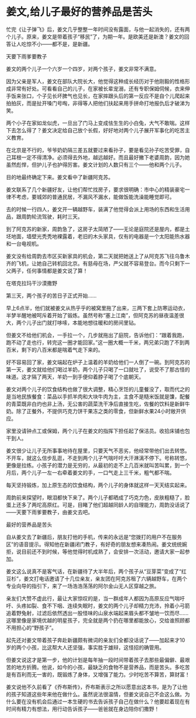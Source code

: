 # 姜文,给儿子最好的营养品是苦头

忙完《让子弹飞》后，姜文几乎整整一年时间没有露面，与他一起消失的，还有两个儿子。原来，姜文是带着孩子“移民”了，为期一年。是欧美还是新澳？姜文的回答让人吃惊不小——都不是，是新疆。

天要下雨爹要教子

姜文的两个儿子一个六岁一个四岁，对两个孩子，姜文非常不满意。

因为父亲是军人，姜文在部队大院长大，他觉得这种成长经历对于他刚毅的性格形成非常有好处。可看看自己的儿子，在家被长辈宠溺，还有专职保姆伺候，衣来伸手饭来张口，个子见长坏脾气也见长，在家摔跟头后的第一反应不是自个儿爬起来拍拍灰，而是扯开嗓门号啕，非得等人把他们扶起来用手拼命打地报仇后才破涕为笑。

两个小子在家如龙似虎，一旦出了门马上变成怯生生的小白兔，大气不敢喘。这样下去怎么得了？姜文决定给自己放个长假，好好地对两个儿子展开军事化的吃苦主义教育。

在北京是不行的，爷爷奶奶隔三差五就要过来看孙子，要是看见孙子吃苦受罪，自己耳根一定不得清净。必须得去外地，越远越好。而且最好撇下老婆周韵，因为她虽然彪悍，但护儿子也护得厉害。姜文计划的人数只有三个——他和两个儿子。

目的地最终确定下来。姜文看中了新疆阿克苏。

姜文联系了几个新疆好友，让他们帮忙找房子，要求很明确：市中心的精装豪宅一律不考虑，要城郊的普通民居，不漏风不漏水，能做饭能洗澡能睡觉即可。

去的时候一行四人，姜文开一辆越野车，装满了他觉得会派上用场的东西和生活用品，跟周韵轮流驾驶，耗时三天。

到了阿克苏的新家，周韵急了，这房子太简陋了——无论是庭院还是屋内，都是土坯地面，墙壁光秃秃地裸露着，老旧的木头家具，仅有的电器是一个太阳能热水器和一台电视机。

姜文没有给周韵去市区买新家具的机会，第二天就把她送上了从阿克苏飞往乌鲁木齐的飞机，让她自己转机回北京。有慈母在场，严父就不容易登台。而今只剩下一父两子，任何事情都是姜文说了算！

在塔克拉玛干沙漠撒野

第三天，两个孩子的苦日子正式开始……

早上6点半，他们就被姜文从热乎乎的被窝里拖了出来，三两下套上防寒运动衣，半梦半醒地被呵斥着开始了锻炼。虽然号称“塞上江南”，但阿克苏的昼夜温差很大，两个儿子出门就打哆嗦，本能地想往暖和的房间里钻。

但姜文不给他们机会，一手拉一个，几步就拖出了庭院，告诉他们：“跟着我跑，跑不动了走也行，转完这一圈才能回家。”这一圈大概一千米，两兄弟只跑了不到两百米，剩下的八百米都是喘着气走下来的。

好不容易回了家，姜文端起在炉子上温着的羊奶给他们一人倒了一碗。到阿克苏的第一天，姜文就给他们喝过羊奶，两个儿子只喝了一口就吐了，说受不了那古怪的味道。这才隔了两天，羊奶一到手便仰着脖子喝了个底朝天。

姜文对两个儿子的饮食结构也做了很大调整，精心烹饪的儿童餐没了，取而代之的是当地民族餐食：菜品以手抓羊肉和大块牛肉为主，主食不是糙米饭就是馕，配餐的青菜既非白灼也非上汤，无公害的蔬菜洗干净后直接生吃，佐餐的饮料是新鲜牛奶。除了正餐外，不提供巧克力饼干果冻之类的零食，但新鲜水果24小时敞开供应。

家里没请钟点工或保姆，两个儿子在姜文的指挥下担任起了保洁员。收拾床铺也包干到人。

姜文很少让儿子无所事事地待在屋里，只要天气不恶劣，他经常带他们出去转悠。不开车，就这么信步乱逛，不走到两个儿子气喘吁吁大汗淋漓不停下。号称转悠，更像是拉练。小孩子的潜力是无穷的，从最初的走不上几百米就叫苦叫累，到一个月后，两个儿子一左一右牵着姜文的手，一口气走上三千米，粗气都不喘。

每天坚持锻炼，加上原生态的饮食结构，两个儿子的身体就这样一天天结实起来。

周韵前来探望时，眼泪都快下来了。两个儿子都晒成了巧克力色，皮肤粗糙了，脸蛋上还多了两坨高原红。可是，目睹了他们超越同龄人的自理能力，周韵没话说了——天要下雨爹要教子，由姜文去吧。

最好的营养品是苦头

自从姜文去了新疆后，朋友打他的手机，传来的永远是“您拨打的用户不在服务区”的语音提示。得知他在新疆闭门教子，有好奇的朋友想来凑热闹。姜文统统婉拒，说目前还不到时候，等他觉得时机成熟了，会安排一次活动，邀请大家一起参加。

姜文这么说真不是客气话，在新疆待了大半年后，两个孩子从“豆芽菜”变成了“红豆杉”，姜文打电话邀请了十几位亲友，亲友团在阿克苏租了六辆越野车，在两个专业向导的指引下，来了一场浩浩荡荡的阿尔金山无人区穿越之旅。

亲友们大赞不虚此行，最让大家惊叹的是，当一群成年人都因为高原反应气喘吁吁、头疼如裂、食不下咽、连续失眠时，姜文的两个儿子却精力充沛，拎着小弓箭追着野兔射，过滤后依然透出一股怪味的山泉水端起来眉头都不皱地一饮而尽……这哪里像是家境优越的明星孩子，完全就是两个扔在哪里都能放心，交给谁照顾都不用担心的“野孩子”。

起先还对姜文带着孩子奔赴新疆颇有微词的亲友们全都没话说了——加起来才10岁的两个小孩，比这帮大人还坚强，事实胜于雄辩，这怪招的确管用。

但姜文说这才是第一步，他的计划是每年抽一段时间带着孩子去那些最偏僻、最艰苦的地方折腾。他说，如今的小孩，最缺乏的食物不是营养品，而是苦头。多吃苦是有百利而无一害的，既锻炼了身体，又增强了能力。少时吃苦不算苦，算财富！

姜文说他不久前看了《乔布斯传》，乔布斯表示之所以愿意出这本书，是为了让他的孩子知道这些年来他在做什么。虽然说法很温情，但姜文说自己不会这么做。为什么要在没有机会后通过一本生硬的书去告诉孩子自己在做什么？他要趁着现在有时间有精力有想法，用行动告诉孩子——爸爸就在身边陪你们撒野！